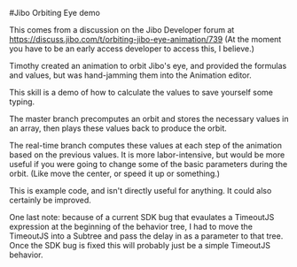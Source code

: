 #Jibo Orbiting Eye demo

This comes from a discussion on the Jibo Developer forum at https://discuss.jibo.com/t/orbiting-jibo-eye-animation/739 (At the moment you have to be an early access developer to access this, I believe.)

Timothy created an animation to orbit Jibo's eye, and provided the formulas and values, but was hand-jamming them into the Animation editor.

This skill is a demo of how to calculate the values to save yourself some typing.

The master branch precomputes an orbit and stores the necessary values in an array, then plays these values back to produce the orbit.

The real-time branch computes these values at each step of the animation based on the previous values. It is more labor-intensive, but would be more useful if you were going to change some of the basic parameters during the orbit. (Like move the center, or speed it up or something.)

This is example code, and isn't directly useful for anything. It could also certainly be improved.

One last note: because of a current SDK bug that evaulates a TimeoutJS expression at the beginning of the behavior tree, I had to move the TimeoutJS into a Subtree and pass the delay in as a parameter to that tree. Once the SDK bug is fixed this will probably just be a simple TimeoutJS behavior. 
